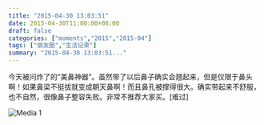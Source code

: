 ```yaml
---
title: "2015-04-30 13:03:51"
date: 2015-04-30T11:00:00+08:00
draft: false
categories: ["moments","2015","2015-04"]
tags: ["朋友圈","生活记录"]
summary: "2015-04-30 13:03:51..."
---
```


今天被问炸了的“美鼻神器”。虽然带了以后鼻子确实会翘起来，但是仅限于鼻头啊！如果鼻梁不挺拔就变成朝天鼻啊！而且鼻孔被撑得很大。确实带起来不舒服，也不自然，很像鼻子整容失败。非常不推荐大家买。[难过]

![Media 1](/Moments/photos/2015-04-30/201504301303510.jpg)

